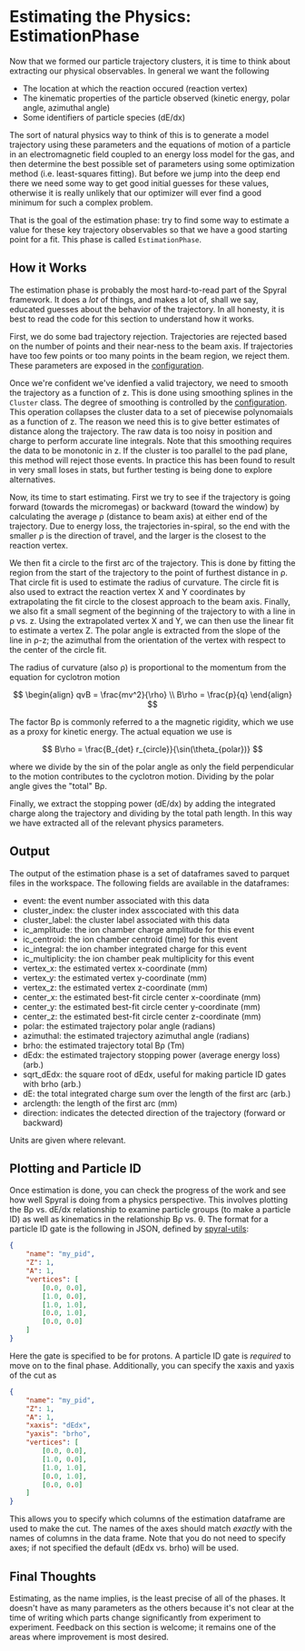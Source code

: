 # Estimating the Physics: EstimationPhase

Now that we formed our particle trajectory clusters, it is time to think about extracting our physical observables. In general we want the following

- The location at which the reaction occured (reaction vertex)
- The kinematic properties of the particle observed (kinetic energy, polar angle, azimuthal angle)
- Some identifiers of particle species  (dE/dx)

The sort of natural physics way to think of this is to generate a model trajectory using these parameters and the equations of motion of a particle in an electromagnetic field coupled to an energy loss model for the gas, and then determine the best possible set of parameters using some optimization method (i.e. least-squares fitting). But before we jump into the deep end there we need some way to get good initial guesses for these values, otherwise it is really unlikely that our optimizer will ever find a good minimum for such a complex problem.

That is the goal of the estimation phase: try to find some way to estimate a value for these key trajectory observables so that we have a good starting point for a fit. This phase is called `EstimationPhase`.

## How it Works

The estimation phase is probably the most hard-to-read part of the Spyral framework. It does a *lot* of things, and makes a lot of, shall we say, educated guesses about the behavior of the trajectory. In all honesty, it is best to read the code for this section to understand how it works.

First, we do some bad trajectory rejection. Trajectories are rejected based on the number of points and their near-ness to the beam axis. If trajectories have too few points or too many points in the beam region, we reject them. These parameters are exposed in the [configuration](../config/estimate.md).

Once we're confident we've idenfied a valid trajectory, we need to smooth the trajectory as a function of z. This is done using smoothing splines in the `Cluster` class. The degree of smoothing is controlled by the [configuration](../config/estimate.md). This operation collapses the cluster data to a set of piecewise polynomaials as a function of z. The reason we need this is to give better estimates of distance along the trajectory. The raw data is too noisy in position and charge to perform accurate line integrals. Note that this smoothing requires the data to be monotonic in z. If the cluster is too parallel to the pad plane, this method will reject those events. In practice this has been found to result in very small loses in stats, but further testing is being done to explore alternatives.

Now, its time to start estimating. First we try to see if the trajectory is going forward (towards the micromegas) or backward (toward the window) by calculating the average &rho; (distance to beam axis) at either end of the trajectory. Due to energy loss, the trajectories in-spiral, so the end with the smaller &rho; is the direction of travel, and the larger is the closest to the reaction vertex.

We then fit a circle to the first arc of the trajectory. This is done by fitting the region from the start of the trajectory to the point of furthest distance in &rho;. That circle fit is used to estimate the radius of curvature. The circle fit is also used to extract the reaction vertex X and Y coordinates by extrapolating the fit circle to the closest approach to the beam axis. Finally, we also fit a small segment of the beginning of the trajectory to with a line in &rho; vs. z. Using the extrapolated vertex X and Y, we can then use the linear fit to estimate a vertex Z. The polar angle is extracted from the slope of the line in &rho;-z; the azimuthal from the orientation of the vertex with respect to the center of the circle fit.

The radius of curvature (also &rho;) is proportional to the momentum from the equation for cyclotron motion

$$
\begin{align}
    qvB = \frac{mv^2}{\rho} \\
    B\rho = \frac{p}{q}
\end{align}
$$

The factor B&rho; is commonly referred to a the magnetic rigidity, which we use as a proxy for kinetic energy. The actual equation we use is

$$
    B\rho = \frac{B_{det} r_{circle}}{\sin(\theta_{polar})}
$$

where we divide by the sin of the polar angle as only the field perpendicular to the motion contributes to the cyclotron motion. Dividing by the polar angle gives the "total" B&rho;.

Finally, we extract the stopping power (dE/dx) by adding the integrated charge along the trajectory and dividing by the total path length. In this way we have extracted all of the relevant physics parameters.

## Output

The output of the estimation phase is a set of dataframes saved to parquet files in the workspace. The following fields are available in the dataframes:

- event: the event number associated with this data
- cluster_index: the cluster index asscociated with this data
- cluster_label: the cluster label associated with this data
- ic_amplitude: the ion chamber charge amplitude for this event
- ic_centroid: the ion chamber centroid (time) for this event
- ic_integral: the ion chamber integrated charge for this event
- ic_multiplicity: the ion chamber peak multiplicity for this event
- vertex_x: the estimated vertex x-coordinate (mm)
- vertex_y: the estimated vertex y-coordinate (mm)
- vertex_z: the estimated vertex z-coordinate (mm)
- center_x: the estimated best-fit circle center x-coordinate (mm)
- center_y: the estimated best-fit circle center y-coordinate (mm)
- center_z: the estimated best-fit circle center z-coordinate (mm)
- polar: the estimated trajectory polar angle (radians)
- azimuthal: the estimated trajectory azimuthal angle (radians)
- brho: the estimated trajectory total B&rho; (Tm)
- dEdx: the estimated trajectory stopping power (average energy loss) (arb.)
- sqrt_dEdx: the square root of dEdx, useful for making particle ID gates with brho (arb.)
- dE: the total integrated charge sum over the length of the first arc (arb.)
- arclength: the length of the first arc (mm)
- direction: indicates the detected direction of the trajectory (forward or backward)

Units are given where relevant.

## Plotting and Particle ID

Once estimation is done, you can check the progress of the work and see how well Spyral is doing from a physics perspective. This involves plotting the B&rho; vs. dE/dx relationship to examine particle groups (to make a particle ID) as well as kinematics in the relationship B&rho; vs. &theta;. The format for a particle ID gate is the following in JSON, defined by [spyral-utils](https://attpc.github.io/spyral-utils):

```json
{
    "name": "my_pid",
    "Z": 1,
    "A": 1,
    "vertices": [
        [0.0, 0.0],
        [1.0, 0.0],
        [1.0, 1.0],
        [0.0, 1.0],
        [0.0, 0.0]
    ]
}
```

Here the gate is specified to be for protons. A particle ID gate is *required* to move on to the final phase. Additionally, you can specify the xaxis and yaxis of the cut as

```json
{
    "name": "my_pid",
    "Z": 1,
    "A": 1,
    "xaxis": "dEdx",
    "yaxis": "brho",
    "vertices": [
        [0.0, 0.0],
        [1.0, 0.0],
        [1.0, 1.0],
        [0.0, 1.0],
        [0.0, 0.0]
    ]
}
```

This allows you to specify which columns of the estimation dataframe are used to make the cut. The names of the axes should match *exactly* with the names of columns in the data frame. Note that you do not need to specify axes; if not specified the default (dEdx vs. brho) will be used.

## Final Thoughts

Estimating, as the name implies, is the least precise of all of the phases. It doesn't have as many parameters as the others because it's not clear at the time of writing which parts change significantly from experiment to experiment. Feedback on this section is welcome; it remains one of the areas where improvement is most desired.
